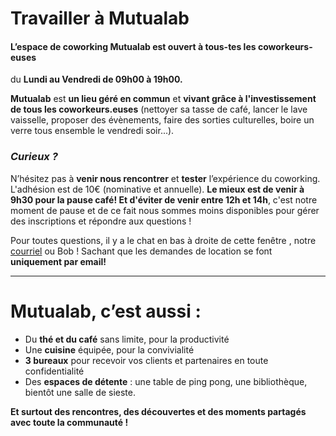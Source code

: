 # Travailler à Mutualab 
#### L’espace de coworking Mutualab est ouvert à tous-tes les coworkeurs-euses
du **Lundi au Vendredi de 09h00 à 19h00.** 

**Mutualab** est **un lieu géré en commun** et **vivant grâce à l'investissement de tous les coworkeurs.euses** (nettoyer sa tasse de café, lancer le lave vaisselle, proposer des évènements, faire des sorties culturelles, boire un verre tous ensemble le vendredi soir...). 

### _Curieux ?_

N’hésitez pas à **venir nous rencontrer** et **tester** l’expérience du coworking. L'adhésion est de 10€ (nominative et annuelle). 
**Le mieux est de venir à 9h30 pour la pause café! Et d'éviter de venir entre 12h et 14h**, c'est notre moment de pause et de ce fait nous sommes moins disponibles pour gérer des inscriptions et répondre aux questions !

Pour toutes questions, il y a le chat en bas à droite de cette fenêtre , notre [courriel](mailto:mutualab@coworkinglille.com) ou Bob !
Sachant que les demandes de location se font **uniquement par email!** 

 ---
# Mutualab, c’est aussi :
*   Du **thé et du café** sans limite, pour la productivité
*   Une **cuisine** équipée, pour la convivialité
*   **3 bureaux** pour recevoir vos clients et partenaires en toute confidentialité
*   Des **espaces de détente** : une table de ping pong, une bibliothèque, bientôt une salle de sieste.

**Et surtout des rencontres, des découvertes et des moments partagés avec toute la communauté !**
